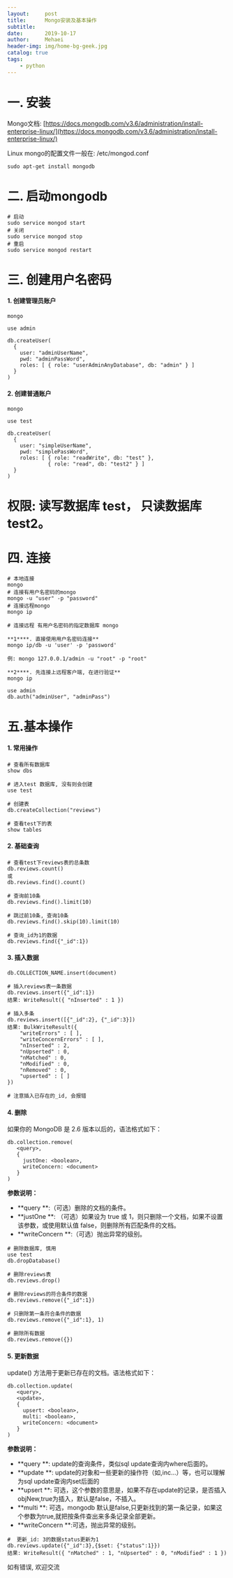 ```yaml
---
layout:     post
title:      Mongo安装及基本操作
subtitle:   
date:       2019-10-17
author:     Mehaei
header-img: img/home-bg-geek.jpg
catalog: true
tags:
    - python
---
```

# 一. 安装

Mongo文档: [https://docs.mongodb.com/v3.6/administration/install-enterprise-linux/](https://docs.mongodb.com/v3.6/administration/install-enterprise-linux/)

Linux mongo的配置文件一般在: /etc/mongod.conf

```
sudo apt-get install mongodb
```

# 二. 启动mongodb

```
# 启动
sudo service mongod start
# 关闭
sudo service mongod stop
# 重启
sudo service mongod restart
```

# 三. 创建用户名密码

#### **1. 创建管理员账户**

```
mongo

use admin

db.createUser(
  {
    user: "adminUserName",
    pwd: "adminPassWord",
    roles: [ { role: "userAdminAnyDatabase", db: "admin" } ]
  }
)
```

#### **2. 创建普通账户**

```
mongo

use test

db.createUser(
  {
    user: "simpleUserName",
    pwd: "simplePassWord",
    roles: [ { role: "readWrite", db: "test" },
             { role: "read", db: "test2" } ]
  }
)
```

# 权限:  读写数据库 test， 只读数据库 test2。

# 四. 连接

```
# 本地连接
mongo
# 连接有用户名密码的mongo
mongo -u "user" -p "password"
# 连接远程mongo
mongo ip

# 连接远程 有用户名密码的指定数据库 mongo

**1****. 直接使用用户名密码连接**
mongo ip/db -u 'user' -p 'password'

例: mongo 127.0.0.1/admin -u "root" -p "root"

**2****. 先连接上远程客户端, 在进行验证**
mongo ip

use admin
db.auth("adminUser", "adminPass")
```

# 五.基本操作

#### **1. 常用操作**

```
# 查看所有数据库
show dbs

# 进入test 数据库, 没有则会创建
use test

# 创建表
db.createCollection("reviews")

# 查看test下的表 
show tables
```

#### **2. 基础查询**

```
# 查看test下reviews表的总条数
db.reviews.count()
或
db.reviews.find().count()

# 查询前10条
db.reviews.find().limit(10)

# 跳过前10条, 查询10条
db.reviews.find().skip(10).limit(10)

# 查询_id为1的数据
db.reviews.find({"_id":1})
```

#### **3. 插入数据**

```
db.COLLECTION_NAME.insert(document)
```

```
# 插入reviews表一条数据
db.reviews.insert({"_id":1})
结果: WriteResult({ "nInserted" : 1 })

# 插入多条
db.reviews.insert([{"_id":2}, {"_id":3}])
结果: BulkWriteResult({
    "writeErrors" : [ ],
    "writeConcernErrors" : [ ],
    "nInserted" : 2,
    "nUpserted" : 0,
    "nMatched" : 0,
    "nModified" : 0,
    "nRemoved" : 0,
    "upserted" : [ ]
})

# 注意插入已存在的_id, 会报错
```

#### **4. 删除**

如果你的 MongoDB 是 2.6 版本以后的，语法格式如下：

```
db.collection.remove(
   <query>,
   {
     justOne: <boolean>,
     writeConcern: <document>
   }
)
```

**参数说明：**

- **query **:（可选）删除的文档的条件。
- **justOne **: （可选）如果设为 true 或 1，则只删除一个文档，如果不设置该参数，或使用默认值 false，则删除所有匹配条件的文档。
- **writeConcern **:（可选）抛出异常的级别。

```
# 删除数据库, 慎用
use test
db.dropDatabase()

# 删除reviews表
db.reviews.drop()

# 删除reviews的符合条件的数据
db.reviews.remove({"_id":1})

# 只删除第一条符合条件的数据
db.reviews.remove({"_id":1}, 1)

# 删除所有数据
db.reviews.remove({})
```

#### **5. 更新数据**

update() 方法用于更新已存在的文档。语法格式如下：

```
db.collection.update(
   <query>,
   <update>,
   {
     upsert: <boolean>,
     multi: <boolean>,
     writeConcern: <document>
   }
)
```

**参数说明：**

- **query **: update的查询条件，类似sql update查询内where后面的。
- **update **: update的对象和一些更新的操作符（如$,$inc...）等，也可以理解为sql update查询内set后面的
- **upsert **: 可选，这个参数的意思是，如果不存在update的记录，是否插入objNew,true为插入，默认是false，不插入。
- **multi **: 可选，mongodb 默认是false,只更新找到的第一条记录，如果这个参数为true,就把按条件查出来多条记录全部更新。
- **writeConcern **:可选，抛出异常的级别。

```
#  更新_id: 3的数据status更新为1
db.reviews.update({"_id":3},{$set: {"status":1}})
结果: WriteResult({ "nMatched" : 1, "nUpserted" : 0, "nModified" : 1 })
```

如有错误, 欢迎交流
